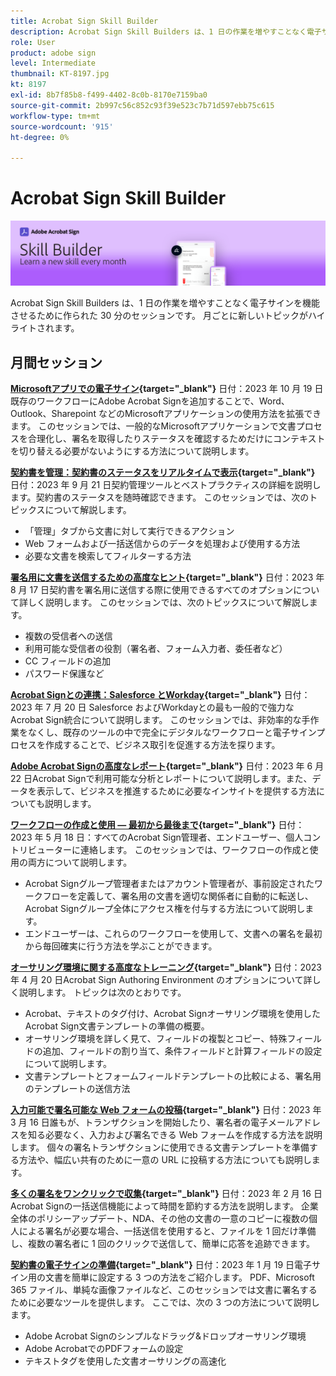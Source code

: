 ```yaml
---
title: Acrobat Sign Skill Builder
description: Acrobat Sign Skill Builders は、1 日の作業を増やすことなく電子サインを機能させるために作られた 30 分のセッションです
role: User
product: adobe sign
level: Intermediate
thumbnail: KT-8197.jpg
kt: 8197
exl-id: 8b7f85b8-f499-4402-8c0b-8170e7159ba0
source-git-commit: 2b997c56c852c93f39e523c7b71d597ebb75c615
workflow-type: tm+mt
source-wordcount: '915'
ht-degree: 0%

---
```


# Acrobat Sign Skill Builder

![スキルビルダーバナー](../assets/SB_Hero.png)

Acrobat Sign Skill Builders は、1 日の作業を増やすことなく電子サインを機能させるために作られた 30 分のセッションです。 月ごとに新しいトピックがハイライトされます。

## 月間セッション

**[Microsoftアプリでの電子サイン](https://teamwork.adobe.com/adobe-sign-skill-builder/attendease/networking/experience/7c88319e-04b7-4560-aad3-ba288d5cfc76/3bd16192-c4c9-4d66-9b1c-575ddcc3c6bb){target="_blank"}**
日付：2023 年 10 月 19 日既存のワークフローにAdobe Acrobat Signを追加することで、Word、Outlook、Sharepoint などのMicrosoftアプリケーションの使用方法を拡張できます。 このセッションでは、一般的なMicrosoftアプリケーションで文書プロセスを合理化し、署名を取得したりステータスを確認するためだけにコンテキストを切り替える必要がないようにする方法について説明します。

**[契約書を管理：契約書のステータスをリアルタイムで表示](https://teamwork.adobe.com/adobe-sign-skill-builder/attendease/networking/experience/d326c8ab-3173-4c95-9e5a-0afeff4ce006/4bae4b11-516b-4e50-8f10-d116538fd710){target="_blank"}**
日付：2023 年 9 月 21 日契約管理ツールとベストプラクティスの詳細を説明します。契約書のステータスを随時確認できます。 このセッションでは、次のトピックスについて解説します。

* 「管理」タブから文書に対して実行できるアクション
* Web フォームおよび一括送信からのデータを処理および使用する方法
* 必要な文書を検索してフィルターする方法

**[署名用に文書を送信するための高度なヒント](https://teamwork.adobe.com/adobe-sign-skill-builder/attendease/networking/experience/4c4e8632-ba24-445f-a567-a9e76429bdf5/0a2f68ed-9a21-4911-9e38-15943c0e3f9a){target="_blank"}**
日付：2023 年 8 月 17 日契約書を署名用に送信する際に使用できるすべてのオプションについて詳しく説明します。 このセッションでは、次のトピックスについて解説します。

* 複数の受信者への送信
* 利用可能な受信者の役割（署名者、フォーム入力者、委任者など）
* CC フィールドの追加
* パスワード保護など

**[Acrobat Signとの連携：Salesforce とWorkday](https://teamwork.adobe.com/adobe-sign-skill-builder/attendease/networking/experience/8409ba8b-e4ee-4e99-80cc-33902027b80e/307d147e-4b85-4330-81af-5929f0dc5ae4){target="_blank"}**
日付：2023 年 7 月 20 日 Salesforce およびWorkdayとの最も一般的で強力なAcrobat Sign統合について説明します。 このセッションでは、非効率的な手作業をなくし、既存のツールの中で完全にデジタルなワークフローと電子サインプロセスを作成することで、ビジネス取引を促進する方法を探ります。

**[Adobe Acrobat Signの高度なレポート](https://adobe-sign-skill-builder.joinus.adobeevents.com/attendease/networking/experience/fa28b18d-ab38-47d4-8ae8-3e0161550bd3/60081eb2-f8a3-45b6-9d75-4f3a53b4c53a){target="_blank"}**
日付：2023 年 6 月 22 日Acrobat Signで利用可能な分析とレポートについて説明します。また、データを表示して、ビジネスを推進するために必要なインサイトを提供する方法についても説明します。

**[ワークフローの作成と使用 — 最初から最後まで](https://teamwork.adobe.com/adobe-sign-skill-builder/attendease/networking/experience/0fc7ccc5-eb36-47f0-a0d3-1fa3648c8fcf/42a9bbad-0a54-4c8c-8002-597d549600fe){target="_blank"}**
日付：2023 年 5 月 18 日：すべてのAcrobat Sign管理者、エンドユーザー、個人コントリビューターに連絡します。 このセッションでは、ワークフローの作成と使用の両方について説明します。

* Acrobat Signグループ管理者またはアカウント管理者が、事前設定されたワークフローを定義して、署名用の文書を適切な関係者に自動的に転送し、Acrobat Signグループ全体にアクセス権を付与する方法について説明します。
* エンドユーザーは、これらのワークフローを使用して、文書への署名を最初から毎回確実に行う方法を学ぶことができます。

**[オーサリング環境に関する高度なトレーニング](https://adobe-sign-skill-builder.joinus.adobeevents.com/attendease/networking/experience/30c06b3c-60f7-4293-9cd2-2544104d9140/85ffced9-7613-4382-b3a3-43ba227af5ba){target="_blank"}**
日付：2023 年 4 月 20 日Acrobat Sign Authoring Environment のオプションについて詳しく説明します。 トピックは次のとおりです。

* Acrobat、テキストのタグ付け、Acrobat Signオーサリング環境を使用したAcrobat Sign文書テンプレートの準備の概要。
* オーサリング環境を詳しく見て、フィールドの複製とコピー、特殊フィールドの追加、フィールドの割り当て、条件フィールドと計算フィールドの設定について説明します。
* 文書テンプレートとフォームフィールドテンプレートの比較による、署名用のテンプレートの送信方法

**[入力可能で署名可能な Web フォームの投稿](https://adobe-sign-skill-builder.joinus.adobeevents.com/attendease/networking/experience/265580bf-245a-4751-9b51-c6877192d13a/9ae41cae-a53e-4b71-a748-2df0ee2e14c8){target="_blank"}**
日付：2023 年 3 月 16 日誰もが、トランザクションを開始したり、署名者の電子メールアドレスを知る必要なく、入力および署名できる Web フォームを作成する方法を説明します。 個々の署名トランザクションに使用できる文書テンプレートを準備する方法や、幅広い共有のために一意の URL に投稿する方法についても説明します。

**[多くの署名をワンクリックで収集](https://adobe-sign-skill-builder.joinus.adobeevents.com/attendease/networking/experience/552e5165-8762-4c73-9d41-8215d48a62cc/9d88acde-96fa-4d83-89e3-1296b94f4d90){target="_blank"}**
日付：2023 年 2 月 16 日Acrobat Signの一括送信機能によって時間を節約する方法を説明します。 企業全体のポリシーアップデート、NDA、その他の文書の一意のコピーに複数の個人による署名が必要な場合、一括送信を使用すると、ファイルを 1 回だけ準備し、複数の署名者に 1 回のクリックで送信して、簡単に応答を追跡できます。

**[契約書の電子サインの準備](https://adobe-sign-skill-builder.joinus.adobeevents.com/attendease/networking/experience/c08f6e7e-2ced-48b8-8245-548302fe2df3/15f504a9-3420-4372-83c8-168115f15cbb){target="_blank"}**
日付：2023 年 1 月 19 日電子サイン用の文書を簡単に設定する 3 つの方法をご紹介します。 PDF、Microsoft 365 ファイル、単純な画像ファイルなど、このセッションでは文書に署名するために必要なツールを提供します。 ここでは、次の 3 つの方法について説明します。

* Adobe Acrobat Signのシンプルなドラッグ&amp;ドロップオーサリング環境
* Adobe AcrobatでのPDFフォームの設定
* テキストタグを使用した文書オーサリングの高速化